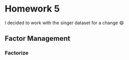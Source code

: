 Homework 5
================

I decided to work with the singer dataset for a change :smile:

Factor Management
-----------------

### Factorize
